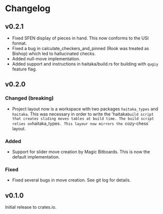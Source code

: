 # Changelog

## v0.2.1

- Fixed SFEN display of pieces in hand. This now conforms to the USI format.
- Fixed a bug in calculate_checkers_and_pinned (Rook was treated as Bishop) which led to hallucinated checks.
- Added null-move implementation.
- Added support and instructions in haitaka/build.rs for building with `qugiy` feature flag.

## v0.2.0

### Changed (**breaking**)
- Project layout now is a workspace with two packages `haitaka_types` and `haitaka`. This was necessary in order to write the 'haitaka` build script that creates sliding moves tables at build time. The build script relies on `haitaka_types`. This layour now mirrors the `cozy-chess` layout.

### Added
- Support for slider move creation by Magic Bitboards. This is now the default implementation.

### Fixed
- Fixed several bugs in move creation. See git log for details.

## v0.1.0

Initial release to crates.io.
